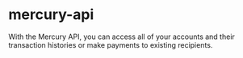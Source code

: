 # mercury-api
With the Mercury API, you can access all of your accounts and their transaction histories or make payments to existing recipients.
